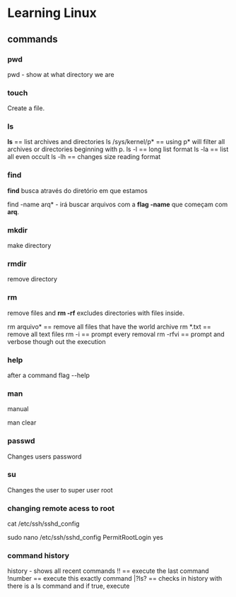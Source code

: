 # Learning Linux

## commands

### pwd

pwd - show at what directory we are

### touch

Create a file.

### ls

**ls** == list archives and directories
ls /sys/kernel/p* == using p* will filter all archives or directories beginning with p.
ls -l == long list format
ls -la == list all even occult
ls -lh == changes size reading format

### find

**find** busca através do diretório em que estamos

find -name arq* - irá buscar arquivos com a **flag -name** que começam com **arq**.

### mkdir

make directory

### rmdir

remove directory

### rm

remove files and **rm -rf** excludes directories with files inside.

rm arquivo* == remove all files that have the world archive
rm *.txt == remove all text files
rm -i == prompt every removal
rm -rfvi == prompt and verbose though out the execution

### help

after a command flag --help

### man

manual

man clear

### passwd

Changes users password

### su

Changes the user to super user root

### changing remote acess to root

cat /etc/ssh/sshd_config

sudo nano /etc/ssh/sshd_config
PermitRootLogin yes

### command history

history - shows all recent commands
!! == execute the last command
!number == execute this exactly command
|?ls? == checks in history with there is a ls command and if true, execute